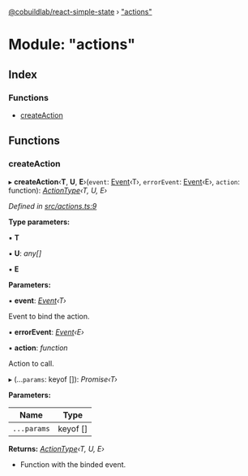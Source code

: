 [@cobuildlab/react-simple-state](../README.md) › ["actions"](_actions_.md)

# Module: "actions"

## Index

### Functions

* [createAction](_actions_.md#createaction)

## Functions

###  createAction

▸ **createAction**‹**T**, **U**, **E**›(`event`: [Event](../classes/_event_.event.md)‹T›, `errorEvent`: [Event](../classes/_event_.event.md)‹E›, `action`: function): *[ActionType](../interfaces/_types_.actiontype.md)‹T, U, E›*

*Defined in [src/actions.ts:9](https://github.com/cobuildlab/react-simple-state/blob/fe49677/src/actions.ts#L9)*

**Type parameters:**

▪ **T**

▪ **U**: *any[]*

▪ **E**

**Parameters:**

▪ **event**: *[Event](../classes/_event_.event.md)‹T›*

Event to bind the action.

▪ **errorEvent**: *[Event](../classes/_event_.event.md)‹E›*

▪ **action**: *function*

Action to call.

▸ (...`params`: keyof []): *Promise‹T›*

**Parameters:**

Name | Type |
------ | ------ |
`...params` | keyof [] |

**Returns:** *[ActionType](../interfaces/_types_.actiontype.md)‹T, U, E›*

-  Function with the binded event.
